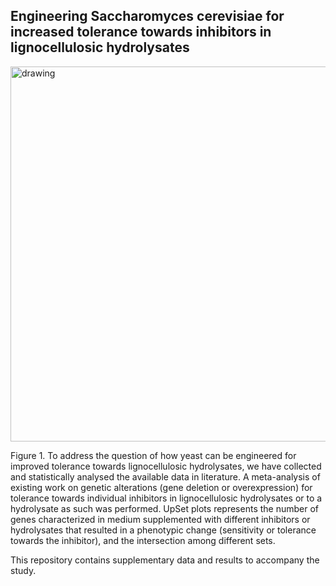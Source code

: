 ## Engineering Saccharomyces cerevisiae for increased tolerance towards inhibitors in lignocellulosic hydrolysates

<img src=https://github.com/JanZrimec/DeepExpression/blob/master/docs/Figure_1a.png alt="drawing" width="600">

Figure 1. To address the question of how yeast can be engineered for improved tolerance towards lignocellulosic hydrolysates, we have collected and statistically analysed the available data in literature. A meta-analysis of existing work on genetic alterations (gene deletion or overexpression) for tolerance towards individual inhibitors in lignocellulosic hydrolysates or to a hydrolysate as such was performed. UpSet plots represents the number of genes characterized in medium supplemented with different inhibitors or hydrolysates that resulted in a phenotypic change (sensitivity or tolerance towards the inhibitor), and the intersection among different sets.

This repository contains supplementary data and results to accompany the study.
